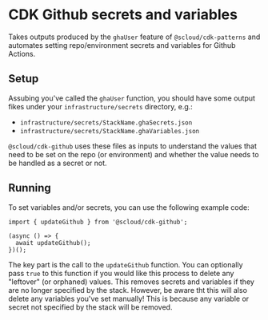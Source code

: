 # CDK Github secrets and variables

Takes outputs produced by the `ghaUser` feature of `@scloud/cdk-patterns` and automates setting repo/environment secrets and variables for Github Actions.

## Setup

Assubing you've called the `ghaUser` function, you should have some output fikes under your `infrastructure/secrets` directory, e.g.:

 * `infrastructure/secrets/StackName.ghaSecrets.json`
 * `infrastructure/secrets/StackName.ghaVariables.json`

`@scloud/cdk-github` uses these files as inputs to understand the values that need to be set on the repo (or environment) and whether the value needs to be handled as a secret or not.

## Running

To set variables and/or secrets, you can use the following example code:

```
import { updateGithub } from '@scloud/cdk-github';

(async () => {
  await updateGithub();
})();
```

The key part is the call to the `updateGithub` function. You can optionally pass `true` to this function if you would like this process to delete any "leftover" (or orphaned) values. This removes secrets and variables if they are no longer specified by the stack. However, be aware tht this will also delete any variables you've set manually! This is because any variable or secret not specified by the stack will be removed.
